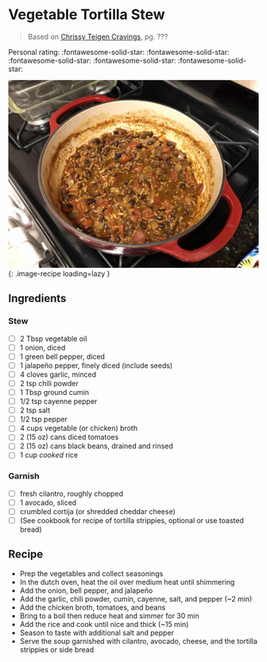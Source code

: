 # Vegetable Tortilla Stew

> Based on [Chrissy Teigen Cravings], pg. ???

<!-- {cts} rating=5; (User can specify rating on scale of 1-5) -->

Personal rating: :fontawesome-solid-star: :fontawesome-solid-star: :fontawesome-solid-star: :fontawesome-solid-star: :fontawesome-solid-star:

<!-- {cte} -->

<!-- {cts} name_image=vegetable_tortilla_stew.jpg; (User can specify image name) -->

![vegetable_tortilla_stew.jpg](./vegetable_tortilla_stew.jpg){: .image-recipe loading=lazy }

<!-- {cte} -->

## Ingredients

### Stew

- [ ] 2 Tbsp vegetable oil
- [ ] 1 onion, diced
- [ ] 1 green bell pepper, diced
- [ ] 1 jalapeño pepper, finely diced (include seeds)
- [ ] 4 cloves garlic, minced
- [ ] 2 tsp chili powder
- [ ] 1 Tbsp ground cumin
- [ ] 1/2 tsp cayenne pepper
- [ ] 2 tsp salt
- [ ] 1/2 tsp pepper
- [ ] 4 cups vegetable (or chicken) broth
- [ ] 2 (15 oz) cans diced tomatoes
- [ ] 2 (15 oz) cans black beans, drained and rinsed
- [ ] 1 cup *cooked* rice

### Garnish

- [ ] fresh cilantro, roughly chopped
- [ ] 1 avocado, sliced
- [ ] crumbled cortija (or shredded cheddar cheese)
- [ ] (See cookbook for recipe of tortilla strippies, optional or use toasted bread)

## Recipe

- Prep the vegetables and collect seasonings
- In the dutch oven, heat the oil over medium heat until shimmering
- Add the onion, bell pepper, and jalapeño
- Add the garlic, chili powder, cumin, cayenne, salt, and pepper (~2 min)
- Add the chicken broth, tomatoes, and beans
- Bring to a boil then reduce heat and simmer for 30 min
- Add the rice and cook until nice and thick (~15 min)
- Season to taste with additional salt and pepper
- Serve the soup garnished with cilantro, avocado, cheese, and the tortilla strippies or side bread

[chrissy teigen cravings]: https://www.penguinrandomhouse.com/books/252973/cravings-by-chrissy-teigen-with-adeena-sussman/
